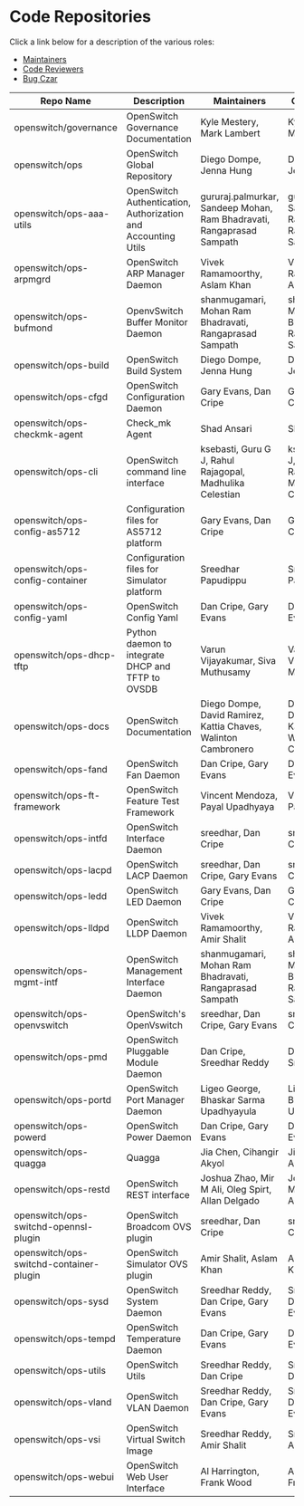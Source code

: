 # Code Repositories

Click a link below for a description of the various roles:
* [Maintainers](http://governance.openswitch.net/governance/maintainers.html)
* [Code Reviewers](http://governance.openswitch.net/governance/core-reviewers.html)
* [Bug Czar](http://governance.openswitch.net/governance/bug-czar.html)

|	Repo Name	|	Description	|	Maintainers	|	Code Reviewers	|	Bug Czar	|
|-----------|-------------|-------------|-----------------|-----------|
|	openswitch/governance	|	OpenSwitch Governance Documentation	|	 Kyle Mestery, Mark Lambert 	|	 Kyle Mestery, Mark Lambert 	|	 Kyle Mestery, Mark Lambert 	|
|	openswitch/ops	|	OpenSwitch Global Repository	|	 Diego Dompe, Jenna Hung 	|	 Diego Dompe, Jenna Hung 	|	 Diego Dompe, Jenna Hung 	|
|	openswitch/ops-aaa-utils	|	 OpenSwitch Authentication, Authorization and Accounting Utils 	|	 gururaj.palmurkar, Sandeep Mohan, Ram Bhadravati, Rangaprasad Sampath 	|	 gururaj.palmurkar, Sandeep Mohan, Ram Bhadravati, Rangaprasad Sampath 	|	 gururaj.palmurkar, Sandeep Mohan, Ram Bhadravati, Rangaprasad Sampath 	|
|	openswitch/ops-arpmgrd	|	OpenSwitch ARP Manager Daemon	|	  Vivek Ramamoorthy, Aslam Khan 	|	  Vivek Ramamoorthy, Aslam Khan 	|	  Vivek Ramamoorthy, Aslam Khan 	|
|	openswitch/ops-bufmond	|	OpenvSwitch Buffer Monitor Daemon	|	 shanmugamari, Mohan Ram Bhadravati, Rangaprasad Sampath 	|	 shanmugamari, Mohan Ram Bhadravati, Rangaprasad Sampath 	|	 shanmugamari, Mohan Ram Bhadravati, Rangaprasad Sampath 	|
|	openswitch/ops-build	|	OpenSwitch Build System	|	 Diego Dompe, Jenna Hung 	|	 Diego Dompe, Jenna Hung 	|	 Diego Dompe, Jenna Hung 	|
|	openswitch/ops-cfgd	|	OpenSwitch Configuration Daemon	|	 Gary Evans, Dan Cripe  	|	 Gary Evans, Dan Cripe  	|	 Gary Evans, Dan Cripe  	|
|	openswitch/ops-checkmk-agent	|	Check_mk Agent	|	Shad Ansari	|	Shad Ansari	|	Shad Ansari	|
|	openswitch/ops-cli	|	OpenSwitch command line interface	|	 ksebasti, Guru G J, Rahul Rajagopal, Madhulika  Celestian 	|	 ksebasti, Guru G J, Rahul Rajagopal, Madhulika  Celestian 	|	 ksebasti, Guru G J, Rahul Rajagopal, Madhulika  Celestian 	|
|	openswitch/ops-config-as5712	|	Configuration files for AS5712 platform	|	 Gary Evans, Dan Cripe  	|	 Gary Evans, Dan Cripe  	|	 Gary Evans, Dan Cripe  	|
|	openswitch/ops-config-container	|	Configuration files for Simulator platform	| Sreedhar Papudippu | Sreedhar Papudippu | Sreedhar Papudippu |
|	openswitch/ops-config-yaml	|	OpenSwitch Config Yaml	|	 Dan Cripe, Gary Evans 	|	 Dan Cripe, Gary Evans 	|	 Dan Cripe, Gary Evans 	|
|	openswitch/ops-dhcp-tftp	|	Python daemon to integrate DHCP and TFTP to OVSDB	|	  Varun Vijayakumar, Siva Muthusamy 	|	  Varun Vijayakumar, Siva Muthusamy 	|	  Varun Vijayakumar, Siva Muthusamy 	|
|	openswitch/ops-docs	|	OpenSwitch Documentation	|	 Diego Dompe, David Ramirez, Kattia Chaves, Walinton Cambronero 	|	 Diego Dompe, David Ramirez, Kattia Chaves, Walinton Cambronero 	|	 Diego Dompe, David Ramirez, Kattia Chaves, Walinton Cambronero 	|
|	openswitch/ops-fand	|	OpenSwitch Fan Daemon	|	 Dan Cripe, Gary Evans 	|	 Dan Cripe, Gary Evans 	|	 Dan Cripe, Gary Evans 	|
|	openswitch/ops-ft-framework	|	OpenSwitch Feature Test Framework	|	 Vincent Mendoza, Payal Upadhyaya 	|	 Vincent Mendoza, Payal Upadhyaya 	|	 Vincent Mendoza, Payal Upadhyaya 	|
|	openswitch/ops-intfd	|	OpenSwitch Interface Daemon	|	 sreedhar, Dan Cripe 	|	 sreedhar, Dan Cripe 	|	 sreedhar, Dan Cripe 	|
|	openswitch/ops-lacpd	|	OpenSwitch LACP Daemon	|	 sreedhar, Dan Cripe, Gary Evans 	|	 sreedhar, Dan Cripe, Gary Evans 	|	 sreedhar, Dan Cripe, Gary Evans 	|
|	openswitch/ops-ledd	|	OpenSwitch LED Daemon	|	 Gary Evans, Dan Cripe  	|	 Gary Evans, Dan Cripe  	|	 Gary Evans, Dan Cripe  	|
|	openswitch/ops-lldpd	|	OpenSwitch LLDP Daemon	|	 Vivek Ramamoorthy, Amir Shalit 	|	 Vivek Ramamoorthy, Amir Shalit 	|	 Vivek Ramamoorthy, Amir Shalit 	|
|	openswitch/ops-mgmt-intf	|	OpenSwitch Management Interface Daemon	|	 shanmugamari, Mohan Ram Bhadravati, Rangaprasad Sampath 	|	 shanmugamari, Mohan Ram Bhadravati, Rangaprasad Sampath 	|	 shanmugamari, Mohan Ram Bhadravati, Rangaprasad Sampath 	|
|	openswitch/ops-openvswitch	|	OpenSwitch's OpenVswitch	|	 sreedhar, Dan Cripe, Gary Evans 	|	 sreedhar, Dan Cripe, Gary Evans 	|	 sreedhar, Dan Cripe, Gary Evans 	|
|	openswitch/ops-pmd	|	OpenSwitch Pluggable Module Daemon	|	 Dan Cripe, Sreedhar Reddy 	|	 Dan Cripe, Sreedhar Reddy 	|	 Dan Cripe, Sreedhar Reddy 	|
|	openswitch/ops-portd	|	OpenSwitch Port Manager Daemon	|	 Ligeo George, Bhaskar Sarma Upadhyayula 	|	 Ligeo George, Bhaskar Sarma Upadhyayula 	|	 Ligeo George, Bhaskar Sarma Upadhyayula 	|
|	openswitch/ops-powerd	|	OpenSwitch Power Daemon	|	 Dan Cripe, Gary Evans 	|	 Dan Cripe, Gary Evans 	|	 Dan Cripe, Gary Evans 	|
|	openswitch/ops-quagga	|	Quagga	|	 Jia Chen, Cihangir Akyol 	|	 Jia Chen, Cihangir Akyol 	|	 Jia Chen, Cihangir Akyol 	|
|	openswitch/ops-restd	|	OpenSwitch REST interface	|	 Joshua Zhao, Mir M Ali, Oleg Spirt, Allan Delgado 	|	 Joshua Zhao, Mir M Ali, Oleg Spirt, Allan Delgado 	|	 Joshua Zhao, Mir M Ali, Oleg Spirt, Allan Delgado 	|
|	openswitch/ops-switchd-opennsl-plugin	|	OpenSwitch Broadcom OVS plugin	|	 sreedhar, Dan Cripe 	|	 sreedhar, Dan Cripe 	|	 sreedhar, Dan Cripe 	|
|	openswitch/ops-switchd-container-plugin	|	OpenSwitch Simulator OVS plugin	|	 Amir Shalit, Aslam Khan 	|	 Amir Shalit, Aslam Khan 	|	 Amir Shalit, Aslam Khan 	|
|	openswitch/ops-sysd	|	OpenSwitch System Daemon	|	 Sreedhar Reddy, Dan Cripe, Gary Evans 	|	 Sreedhar Reddy, Dan Cripe, Gary Evans 	|	 Sreedhar Reddy, Dan Cripe, Gary Evans 	|
|	openswitch/ops-tempd	|	OpenSwitch Temperature Daemon	|	 Dan Cripe, Gary Evans 	|	 Dan Cripe, Gary Evans 	|	 Dan Cripe, Gary Evans 	|
|	openswitch/ops-utils	|	OpenSwitch Utils	|	 Sreedhar Reddy, Dan Cripe 	|	 Sreedhar Reddy, Dan Cripe 	|	 Sreedhar Reddy, Dan Cripe 	|
|	openswitch/ops-vland	|	OpenSwitch VLAN Daemon	|	 Sreedhar Reddy, Dan Cripe, Gary Evans 	|	 Sreedhar Reddy, Dan Cripe, Gary Evans 	|	 Sreedhar Reddy, Dan Cripe, Gary Evans 	|
|	openswitch/ops-vsi	|	OpenSwitch Virtual Switch Image	|	 Sreedhar Reddy, Amir Shalit 	|	 Sreedhar Reddy, Amir Shalit 	|	 Sreedhar Reddy, Amir Shalit 	|
|	openswitch/ops-webui	|	OpenSwitch Web User Interface	|	 Al Harrington, Frank Wood 	|	 Al Harrington, Frank Wood 	|	 Al Harrington, Frank Wood 	|
